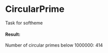 # CircularPrime
Task for softheme 

<h4> Result: </h4>
Number of circular primes below 1000000: 414

